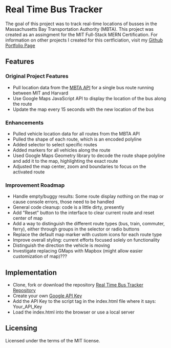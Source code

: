 # Real Time Bus Tracker

The goal of this project was to track real-time locations of busses in the Massachusetts Bay Transportation Authority (MBTA). This project was created as an assingment for the MIT Full-Stack MERN Certification. For information on other projects I created for this certficiation, visit my [Github Portfolio Page](https://jasonrahm00.github.io/)

## Features

### Original Project Features

- Pull location data from the [MBTA API](https://api-v3.mbta.com) for a single bus route running between MIT and Harvard
- Use Google Maps JavaScript API to display the location of the bus along the route
- Update the map every 15 seconds with the new location of the bus

### Enhancements

- Pulled vehicle location data for all routes from the MBTA API
- Pulled the shape of each route, which is an encoded polyline
- Added selector to select specific routes
- Added markers for all vehicles along the route
- Used Google Maps Geometry library to decode the route shape polyline and add it to the map, highlighting the exact route
- Adjusted the map center, zoom and boundaries to focus on the activated route

### Improvement Roadmap

- Handle empty/buggy results: Some route display nothing on the map or cause console errors, those need to be handled
- General code cleanup: code is a little dirty, presently
- Add "Reset" button to the interface to clear current route and reset center of map
- Add a way to distinguish the different route types (bus, train, commuter, ferry), either through groups in the selector or radio buttons
- Replace the default map marker with custom icons for each route type
- Improve overall styling: current efforts focused solely on functionality
- Distinguish the direction the vehicle is moving
- Investigate replacing GMaps with Mapbox (might allow easier customization of map)???

## Implementation

- Clone, fork or download the repository [Real Time Bus Tracker Repository](https://github.com/jasonrahm00/realtime-bus-tracker)
- Create your own [Google API Key](https://developers.google.com/maps/documentation/javascript/get-api-key)
- Add the API Key to the script tag in the index.html file where it says: Your_API_Key
- Load the index.html into the browser or use a local server

## Licensing

Licensed under the terms of the MIT license.
